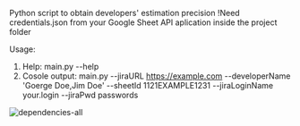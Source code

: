 Python script to obtain developers' estimation precision
!Need credentials.json from your Google Sheet API aplication inside the project folder

Usage:
1. Help: main.py --help
2. Cosole output: main.py --jiraURL https://example.com --developerName 'Goerge Doe,Jim Doe' --sheetId 1121EXAMPLE1231 --jiraLoginName your.login --jiraPwd passwords

![dependencies-all](https://img.shields.io/badge/dependencies-jira--2.0.0%20google--api--python--client--1.7.11%20google--auth--1.6.3%20google--auth--httplib2--0.0.3%20google--auth--oauthlib--0.4.0-brightgreen.svg)
